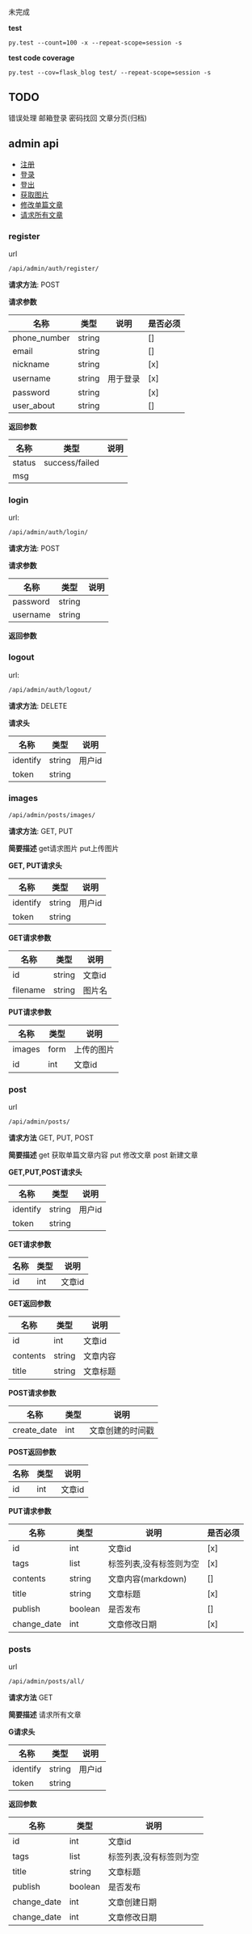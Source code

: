 未完成

**test**

```shell script
py.test --count=100 -x --repeat-scope=session -s
```
**test code coverage**
```shell script
py.test --cov=flask_blog test/ --repeat-scope=session -s
```
## TODO
错误处理
邮箱登录
密码找回
文章分页(归档)

## admin api
- [注册](#register)
- [登录](#login)
- [登出](#logout)
- [获取图片](#images)
- [修改单篇文章](#post)
- [请求所有文章](#post)




### register
url
```
/api/admin/auth/register/
```

**请求方法**:
POST

**请求参数**

| 名称| 类型| 说明| 是否必须|
| --- | --- | --- | --- |
|phone_number| string| | [] |
|email| string| | [] |
|nickname| string| | [x] |
|username| string| 用于登录 |[x] |
|password| string| | [x]|
|user_about| string|  | [] |


**返回参数**

| 名称| 类型| 说明|
| --- | --- | --- |
|status| success/failed| | 
|msg| | | 


### login
url:
```
/api/admin/auth/login/
```
**请求方法**:
POST

**请求参数**

| 名称| 类型| 说明| 
| --- | --- | --- |
|password| string| | 
|username| string| | 

**返回参数**


### logout

url:
```
/api/admin/auth/logout/
```
**请求方法**:
DELETE

**请求头**

| 名称| 类型| 说明| 
| --- | --- | --- |
|identify| string| 用户id| 
|token| string| | 


### images

```
/api/admin/posts/images/
```
**请求方法**:
GET, PUT

**简要描述**
get请求图片
put上传图片

**GET, PUT请求头**

| 名称| 类型| 说明| 
| --- | --- | --- |
|identify| string| 用户id| 
|token| string| | 


**GET请求参数**

| 名称| 类型| 说明| 
| --- | --- | --- |
|id| string| 文章id| 
|filename| string|图片名| 


**PUT请求参数**

| 名称| 类型| 说明| 
| --- | --- | --- |
|images| form|上传的图片| 
|id| int| 文章id| 


### post
url

```
/api/admin/posts/
```

**请求方法**
GET, PUT, POST

**简要描述**
get 获取单篇文章内容
put 修改文章
post 新建文章

**GET,PUT,POST请求头**

| 名称| 类型| 说明| 
| --- | --- | --- |
|identify| string| 用户id| 
|token| string| | 


**GET请求参数**

| 名称| 类型| 说明| 
| --- | --- | --- |
|id| int| 文章id|

**GET返回参数**

| 名称| 类型| 说明| 
| --- | --- | --- |
|id| int| 文章id|
|contents| string| 文章内容|
|title| string| 文章标题|


 **POST请求参数**
 
| 名称| 类型| 说明| 
| --- | --- | --- |
|create_date| int| 文章创建的时间戳|

**POST返回参数**

| 名称| 类型| 说明| 
| --- | --- | --- |
|id| int| 文章id|

 **PUT请求参数**
 
| 名称| 类型| 说明| 是否必须|
| --- | --- | --- | --- |
|id| int| 文章id| [x] |
|tags| list|标签列表,没有标签则为空|[x] |
|contents| string|文章内容(markdown)|[] |
|title| string|文章标题|[x] |
|publish| boolean|是否发布|[] |
|change_date| int|文章修改日期|[x]|


### posts

url

```
/api/admin/posts/all/
```

**请求方法**
GET

**简要描述**
请求所有文章

**G请求头**

| 名称| 类型| 说明| 
| --- | --- | --- |
|identify| string| 用户id| 
|token| string| | 


**返回参数**
 
| 名称| 类型| 说明|
| --- | --- | --- |
|id| int| 文章id| [x] |
|tags| list|标签列表,没有标签则为空|
|title| string|文章标题|
|publish| boolean|是否发布|
|change_date| int|文章创建日期|
|change_date| int|文章修改日期|

